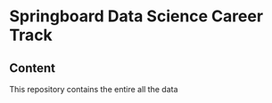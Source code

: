 # Springboard Data Science Career Track #

Content
---

This repository contains the entire all the data

